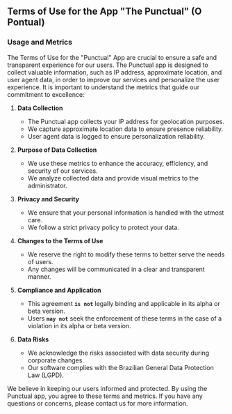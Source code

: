 ## Terms of Use for the App "The Punctual" (O Pontual)

### Usage and Metrics

The Terms of Use for the "Punctual" App are crucial to ensure a safe and transparent experience for our users. The Punctual app is designed to collect valuable information, such as IP address, approximate location, and user agent data, in order to improve our services and personalize the user experience. It is important to understand the metrics that guide our commitment to excellence:

1. **Data Collection**
   - The Punctual app collects your IP address for geolocation purposes.
   - We capture approximate location data to ensure presence reliability.
   - User agent data is logged to ensure personalization reliability.

2. **Purpose of Data Collection**
   - We use these metrics to enhance the accuracy, efficiency, and security of our services.
   - We analyze collected data and provide visual metrics to the administrator.

3. **Privacy and Security**
   - We ensure that your personal information is handled with the utmost care.
   - We follow a strict privacy policy to protect your data.

4. **Changes to the Terms of Use**
   - We reserve the right to modify these terms to better serve the needs of users.
   - Any changes will be communicated in a clear and transparent manner.

5. **Compliance and Application**
   - This agreement **`is not`** legally binding and applicable in its alpha or beta version.
   - Users **`may not`** seek the enforcement of these terms in the case of a violation in its alpha or beta version.

6. **Data Risks**
   - We acknowledge the risks associated with data security during corporate changes.
   - Our software complies with the Brazilian General Data Protection Law (LGPD).

We believe in keeping our users informed and protected. By using the Punctual app, you agree to these terms and metrics. If you have any questions or concerns, please contact us for more information.
